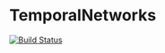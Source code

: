 # TemporalNetworks

[![Build Status](https://github.com/mkalia94/TemporalNetworks.jl/actions/workflows/CI.yml/badge.svg?branch=main)](https://github.com/mkalia94/TemporalNetworks.jl/actions/workflows/CI.yml?query=branch%3Amain)
